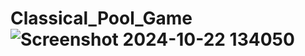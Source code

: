 # Classical_Pool_Game![Screenshot 2024-10-22 134050](https://github.com/user-attachments/assets/86045a31-60ac-4c18-90a1-6a70a3937ca2)
